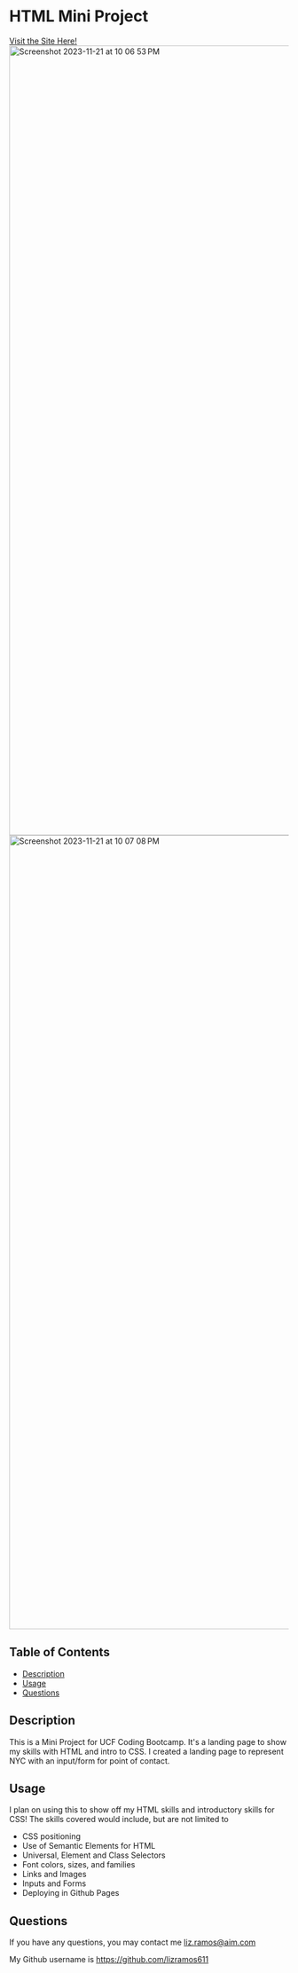# HTML Mini Project

[Visit the Site Here!](https://lizramos611.github.io/miniprojectHTML/)
<img width="1424" alt="Screenshot 2023-11-21 at 10 06 53 PM" src="https://github.com/lizramos611/miniprojectHTML/assets/111591265/9dfd498f-94aa-4c39-8204-c0c9cf48b863">
<img width="1432" alt="Screenshot 2023-11-21 at 10 07 08 PM" src="https://github.com/lizramos611/miniprojectHTML/assets/111591265/b176e4be-5dae-47b1-b767-1c689a4e6304">


  ## Table of Contents
 * [Description](#description)
 * [Usage](#usage)
 * [Questions](#questions)
  

  ## Description
This is a Mini Project for UCF Coding Bootcamp. It's a landing page to show my skills with HTML and intro to CSS. I created a landing page to represent NYC with an input/form for point of contact.

  ## Usage
  I plan on using this to show off my HTML skills and introductory skills for CSS! The skills covered would include, but are not limited to
  * CSS positioning
  * Use of Semantic Elements for HTML
  * Universal, Element and Class Selectors
  * Font colors, sizes, and families
  * Links and Images
  * Inputs and Forms
  * Deploying in Github Pages



  ## Questions
  If you have any questions, you may contact me liz.ramos@aim.com

My Github username is https://github.com/lizramos611

